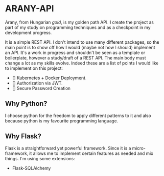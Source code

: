 # ARANY-API

Arany, from Hungarian _gold_, is my golden path API. 
I create the project as part of my study on programming techniques and as a checkpoint in my development progress.

It is a simple REST API. I don't intend to use many different packages, so the main point is to show off how I would (maybe not how I should) implement an API.
It's a work in progress and shouldn't be seen as a template or boilerplate, however a study/draft of a REST API.
The main body must change a lot as my skills evolve. Indeed these are a list of points I would like to implement on this project:
- [] Kubernetes + Docker Deployment.
- [] Authorization via JWT.
- [] Secure Password Creation

## Why Python?

I choose python for the freedom to apply different patterns to it and also because python is my favourite programming language.

## Why Flask?

Flask is a straightforward yet powerful framework. Since it is a micro-framework, it allows me to implement certain features as needed and mix things.
I'm using some extensions:
- Flask-SQLAlchemy
